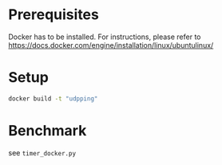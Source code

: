 Prerequisites
=============
Docker has to be installed. For instructions, please refer to https://docs.docker.com/engine/installation/linux/ubuntulinux/

Setup
=====
```sh
docker build -t "udpping"
```

Benchmark
=========
see `timer_docker.py`